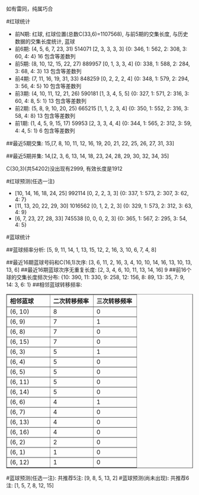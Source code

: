 <!-- 
.. title: 双色球2012001期(2012-01-01)数据分析报告
.. slug: slott-2012001-2012-01-01-report
.. date: 2012-01-02 08:00:00 UTC+08:00
.. tags: Lottery
.. link: 
.. description: 
.. type: text
-->

如有雷同，纯属巧合

<!-- TEASER_END-->

#红球统计

- 前N期: 红球, 红球位置(总数C(33,6)=1107568), 与前5期的交集长度, 与历史数据的交集长度统计, 蓝球
- 前6期: (4, 5, 6, 7, 23, 31) 514071 [2, 3, 3, 3, 3] {0: 346, 1: 562, 2: 308, 3: 60, 4: 4} 16 包含等差数列
- 前5期: (8, 10, 12, 15, 22, 27) 889957 [0, 1, 3, 3, 4] {0: 338, 1: 588, 2: 284, 3: 68, 4: 3} 13 包含等差数列
- 前4期: (7, 11, 16, 19, 31, 33) 848259 [0, 2, 2, 2, 4] {0: 348, 1: 579, 2: 294, 3: 56, 4: 5} 10 包含等差数列
- 前3期: (4, 10, 11, 12, 21, 26) 590181 [1, 3, 4, 5, 5] {0: 327, 1: 571, 2: 316, 3: 60, 4: 8, 5: 1} 13 包含等差数列
- 前2期: (5, 8, 9, 10, 20, 25) 665215 [1, 1, 2, 3, 4] {0: 350, 1: 552, 2: 316, 3: 58, 4: 8} 13 包含等差数列
- 前1期: (1, 4, 5, 9, 15, 17) 59953 [2, 3, 3, 4, 4] {0: 344, 1: 565, 2: 312, 3: 59, 4: 4, 5: 1} 6 包含等差数列

##最近5期交集:
15,[7, 8, 10, 11, 12, 16, 19, 20, 21, 22, 25, 26, 27, 31, 33]

##最近5期并集:
14,[2, 3, 6, 13, 14, 18, 23, 24, 28, 29, 30, 32, 34, 35]

C(30,3)(共54202)没出现有2999, 
有效长度是1912

#红球预测(任选一注)

- [10, 14, 16, 18, 24, 25] 992114 [0, 2, 2, 3, 3] {0: 337, 1: 573, 2: 307, 3: 62, 4: 7}
- [11, 13, 20, 22, 29, 30] 1016562 [0, 1, 2, 2, 3] {0: 329, 1: 573, 2: 312, 3: 63, 4: 9}
- [6, 7, 23, 27, 28, 33] 745538 [0, 0, 0, 2, 3] {0: 365, 1: 567, 2: 295, 3: 54, 4: 5}

#蓝球统计

##蓝球频率分析:
[5, 9, 11, 14, 1, 13, 15, 12, 2, 16, 3, 10, 6, 7, 4, 8]

##最近16期蓝球号码和C(16,1)次序:
[3, 6, 11, 2, 16, 3, 4, 10, 10, 14, 16, 13, 10, 13, 13, 6]
##最近16期蓝球次序无重复长度:
[2, 3, 4, 6, 10, 11, 13, 14, 16] 9
##前16个球的交集长度频次分布:
{10: 390, 11: 330, 9: 258, 12: 156, 8: 89, 13: 35, 7: 9, 14: 3, 6: 1}
##相邻蓝球转移频率:
<table border="1" class="table table-striped dataframe">
  <thead>
    <tr style="text-align: left;">
      <th style="min-width: 100px;">相邻蓝球</th>
      <th style="min-width: 100px;">二次转移频率</th>
      <th style="min-width: 100px;">三次转移频率</th>
    </tr>
  </thead>
  <tbody>
    <tr>
      <td> (6, 10)</td>
      <td> 8</td>
      <td> 0</td>
    </tr>
    <tr>
      <td>  (6, 9)</td>
      <td> 7</td>
      <td> 1</td>
    </tr>
    <tr>
      <td>  (6, 8)</td>
      <td> 7</td>
      <td> 0</td>
    </tr>
    <tr>
      <td> (6, 15)</td>
      <td> 7</td>
      <td> 0</td>
    </tr>
    <tr>
      <td>  (6, 3)</td>
      <td> 5</td>
      <td> 1</td>
    </tr>
    <tr>
      <td>  (6, 4)</td>
      <td> 5</td>
      <td> 0</td>
    </tr>
    <tr>
      <td>  (6, 5)</td>
      <td> 5</td>
      <td> 0</td>
    </tr>
    <tr>
      <td> (6, 11)</td>
      <td> 5</td>
      <td> 0</td>
    </tr>
    <tr>
      <td> (6, 14)</td>
      <td> 5</td>
      <td> 0</td>
    </tr>
    <tr>
      <td>  (6, 6)</td>
      <td> 4</td>
      <td> 1</td>
    </tr>
    <tr>
      <td>  (6, 7)</td>
      <td> 4</td>
      <td> 0</td>
    </tr>
    <tr>
      <td> (6, 13)</td>
      <td> 4</td>
      <td> 0</td>
    </tr>
    <tr>
      <td> (6, 16)</td>
      <td> 4</td>
      <td> 0</td>
    </tr>
    <tr>
      <td>  (6, 2)</td>
      <td> 2</td>
      <td> 0</td>
    </tr>
    <tr>
      <td>  (6, 1)</td>
      <td> 1</td>
      <td> 0</td>
    </tr>
    <tr>
      <td> (6, 12)</td>
      <td> 1</td>
      <td> 0</td>
    </tr>
  </tbody>
</table>
#蓝球预测(任选一注):
共推荐5注: [9, 8, 5, 13, 2]
#蓝球预测(尚未出现):
共推荐6注: [1, 5, 7, 8, 12, 15]

